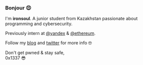 ### Bonjour 😍

I'm __ironsoul__. A junior student from Kazakhstan passionate about programming and cybersecurity.

Previously intern at [@yandex](https://github.com/yandex) & [@ethereum](https://github.com/ethereum).

Follow my [blog](https://ironsoul.me) and [twitter](https://twitter.com/ironsoul0) for more info 🤓

Don't get pwned & stay safe,<br/>
0x1337 😎
